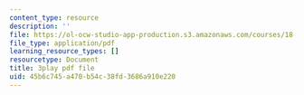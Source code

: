 ```yaml
---
content_type: resource
description: ''
file: https://ol-ocw-studio-app-production.s3.amazonaws.com/courses/18-01sc-single-variable-calculus-fall-2010/45b6c745a470b54c38fd3686a910e220_ryLdyDrBfvI.pdf
file_type: application/pdf
learning_resource_types: []
resourcetype: Document
title: 3play pdf file
uid: 45b6c745-a470-b54c-38fd-3686a910e220
---
```

